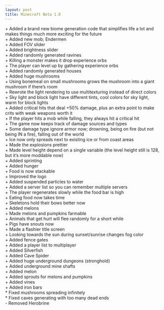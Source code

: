 ```yaml
---
layout: post
title: Minecraft Beta 1.8
---
```

\+ Added a brand new biome generation code that simplifies life a lot and makes things much more exciting for the future<br>
\+ Added new mob; Endermen<br>
\+ Added FOV slider<br>
\+ Added brightness slider<br>
\+ Added randomly generated ravines<br>
\+ Killing a monster makes it drop experience orbs<br>
\+ The player can level up by gathering experience orbs<br>
\+ Added randomly generated houses<br>
\+ Added huge mushrooms<br>
\+ Using bonemeal on small mushrooms grows the mushroom into a giant mushroom if there’s room<br>
\+ Rewrote the light rendering to use multitexturing instead of direct colors<br>
\+ Sky light and block light have different tints, cool colors for sky light, warm for block lights<br>
\+ Added critical hits that deal +50% damage, plus an extra point to make crits with weak weapons worth it<br>
\+ If the player hits a mob while falling, they always hit a critical hit<br>
\+ The game now keeps track of damage sources and types<br>
\+ Some damage type ignore armor now; drowning, being on fire (but not being IN a fire), falling out of the world<br>
\+ Ice now only spreads next to existing ice or from coast areas<br>
\+ Made the explosions prettier<br>
\+ Made level height depend on a single variable (the level height still is 128, but it’s more moddable now)<br>
\+ Added sprinting<br>
\+ Added hunger<br>
\+ Food is now stackable<br>
\+ Improved the logo<br>
\+ Added suspended particles to water<br>
\+ Added a server list so you can remember multiple servers<br>
\+ The player regenerates slowly while the food bar is high<br>
\+ Eating food now takes time<br>
\+ Skeletons hold their bows better now<br>
\+ Added melons<br>
\+ Made melons and pumpkins farmable<br>
\+ Animals that get hurt will flee randomly for a short while<br>
\+ Pigs have snouts now<br>
\+ Made a flashier title screen<br>
\+ Looking towards the sun during sunset/sunrise changes fog color<br>
\+ Added fence gates<br>
\+ Added a player list to multiplayer<br>
\+ Added Silverfish<br>
\+ Added Cave Spider<br>
\+ Added huge underground dungeons (stronghold)<br>
\+ Added underground mine shafts<br>
\+ Added melon<br>
\+ Added sprouts for melons and pumpkins<br>
\+ Added vines<br>
\+ Added iron bars<br>
\* Fixed mushrooms spreading infinitely<br>
\* Fixed caves generating with too many dead ends<br>
\- Removed Herobrine<br>